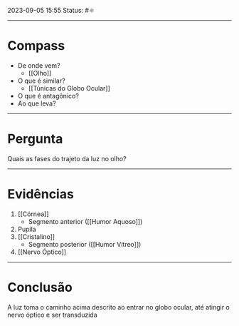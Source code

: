 2023-09-05 15:55
Status: #⚛ 

---
# Compass
- De onde vem?
	- [[Olho]]
- O que é similar?
	- [[Túnicas do Globo Ocular]]
- O que é antagônico?
- Ao que leva?

----
# Pergunta
Quais as fases do trajeto da luz no olho?

---- 
# Evidências
1. [[Córnea]]
	- Segmento anterior ([[Humor Aquoso]])
2. Pupila
3. [[Cristalino]]
	- Segmento posterior ([[Humor Vítreo]])
4. [[Nervo Óptico]]
----  
# Conclusão
A luz toma o caminho acima descrito ao entrar no globo ocular, até atingir o nervo óptico e ser transduzida
